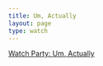 ```yaml
---
title: Um, Actually
layout: page
type: watch
---
```

<style>
    hr.has-background-black {
        display: none;
    }

    h1.title {
        display: none;
    }
</style>
<link rel="stylesheet" href="https://api.scyted.tv/wave-development/dashboard/scytedtv-resources.css">
<!-- <link rel="stylesheet" href="https://api.scyted.tv/wave-development/dashboard/mobile-lock.css"> -->
<body>

<style>

  .banner h1 {
    margin-top: 20px;
  }

</style>

<script src="https://cdn.logwork.com/widget/countdown.js"></script>
<a href="https://logwork.com/countdown-ejgz" class="countdown-timer" data-timezone="America/Edmonton" data-textcolor="#252026" data-date="2024-05-21 17:03" data-background="#252026" data-digitscolor="#feea3b" data-unitscolor="#252026">Watch Party: Um, Actually</a>

<!-- <script src="https://api.scyted.tv/wave-development/dashboard/page-loading-script.js"></script> -->
<script async src="https://www.googletagmanager.com/gtag/js?id=G-LF3ZTHGQHE"></script>

</body>